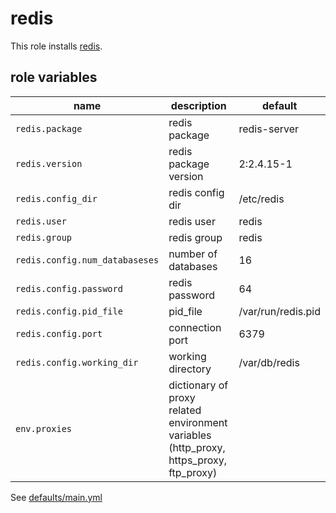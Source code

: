 # redis

This role installs [redis](http://redis.io).

## role variables

|name|description|default|
|----|-----------|-------|
|`redis.package`|redis package|redis-server|
|`redis.version`|redis package version|2:2.4.15-1|
|`redis.config_dir`|redis config dir|/etc/redis|
|`redis.user`|redis user|redis|
|`redis.group`|redis group|redis|
|`redis.config.num_databaseses`|number of databases|16|
|`redis.config.password`|redis password|64|
|`redis.config.pid_file`|pid_file|/var/run/redis.pid|
|`redis.config.port`|connection port|6379|
|`redis.config.working_dir`|working directory|/var/db/redis|
|`env.proxies`|dictionary of proxy related environment variables (http_proxy, https_proxy, ftp_proxy)||

See [defaults/main.yml](https://github.com/ryankanno/ansible-roles/blob/master/redis/defaults/main.yml)
